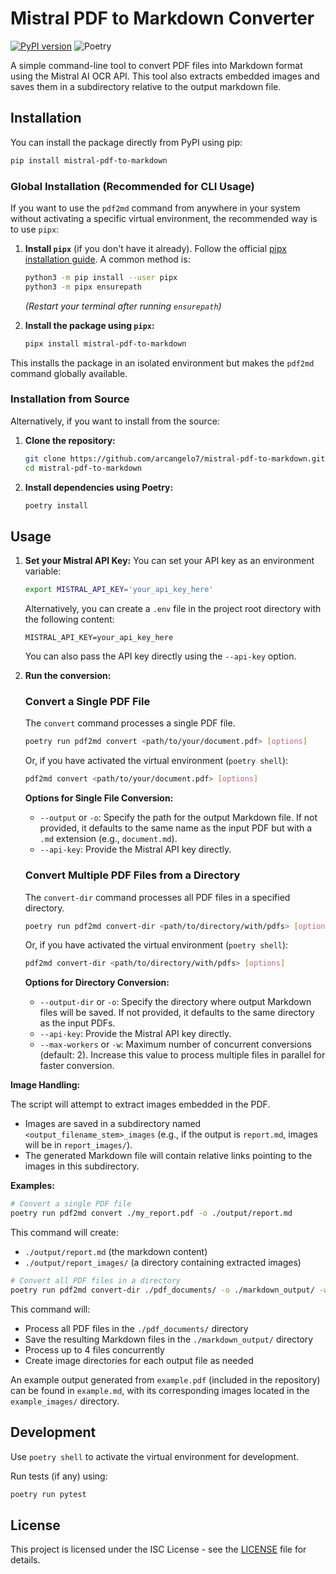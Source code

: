 # Mistral PDF to Markdown Converter

[![PyPI version](https://img.shields.io/pypi/v/mistral-pdf-to-markdown.svg)](https://pypi.org/project/mistral-pdf-to-markdown/)
![Poetry](https://img.shields.io/badge/poetry-2.1.2-blue?logo=poetry&logoColor=blue)

A simple command-line tool to convert PDF files into Markdown format using the Mistral AI OCR API.
This tool also extracts embedded images and saves them in a subdirectory relative to the output markdown file.

## Installation

You can install the package directly from PyPI using pip:

```bash
pip install mistral-pdf-to-markdown
```

### Global Installation (Recommended for CLI Usage)

If you want to use the `pdf2md` command from anywhere in your system without activating a specific virtual environment, the recommended way is to use `pipx`:

1.  **Install `pipx`** (if you don't have it already). Follow the official [pipx installation guide](https://pipx.pypa.io/stable/installation/). A common method is:
    ```bash
    python3 -m pip install --user pipx
    python3 -m pipx ensurepath
    ```
    *(Restart your terminal after running `ensurepath`)*

2.  **Install the package using `pipx`:**
    ```bash
    pipx install mistral-pdf-to-markdown
    ```

This installs the package in an isolated environment but makes the `pdf2md` command globally available.

### Installation from Source

Alternatively, if you want to install from the source:

1.  **Clone the repository:**
    ```bash
    git clone https://github.com/arcangelo7/mistral-pdf-to-markdown.git
    cd mistral-pdf-to-markdown 
    ```

2.  **Install dependencies using Poetry:**
    ```bash
    poetry install
    ```

## Usage

1.  **Set your Mistral API Key:**
    You can set your API key as an environment variable:
    ```bash
    export MISTRAL_API_KEY='your_api_key_here'
    ```
    Alternatively, you can create a `.env` file in the project root directory with the following content:
    ```
    MISTRAL_API_KEY=your_api_key_here
    ```
    You can also pass the API key directly using the `--api-key` option.

2.  **Run the conversion:**

    ### Convert a Single PDF File
    The `convert` command processes a single PDF file.
    ```bash
    poetry run pdf2md convert <path/to/your/document.pdf> [options]
    ```
    Or, if you have activated the virtual environment (`poetry shell`):
    ```bash
    pdf2md convert <path/to/your/document.pdf> [options]
    ```

    **Options for Single File Conversion:**
    *   `--output` or `-o`: Specify the path for the output Markdown file. If not provided, it defaults to the same name as the input PDF but with a `.md` extension (e.g., `document.md`).
    *   `--api-key`: Provide the Mistral API key directly.

    ### Convert Multiple PDF Files from a Directory
    The `convert-dir` command processes all PDF files in a specified directory.
    ```bash
    poetry run pdf2md convert-dir <path/to/directory/with/pdfs> [options]
    ```
    Or, if you have activated the virtual environment (`poetry shell`):
    ```bash
    pdf2md convert-dir <path/to/directory/with/pdfs> [options]
    ```

    **Options for Directory Conversion:**
    *   `--output-dir` or `-o`: Specify the directory where output Markdown files will be saved. If not provided, it defaults to the same directory as the input PDFs.
    *   `--api-key`: Provide the Mistral API key directly.
    *   `--max-workers` or `-w`: Maximum number of concurrent conversions (default: 2). Increase this value to process multiple files in parallel for faster conversion.

**Image Handling:**

The script will attempt to extract images embedded in the PDF.
*   Images are saved in a subdirectory named `<output_filename_stem>_images` (e.g., if the output is `report.md`, images will be in `report_images/`).
*   The generated Markdown file will contain relative links pointing to the images in this subdirectory.

**Examples:**

```bash
# Convert a single PDF file
poetry run pdf2md convert ./my_report.pdf -o ./output/report.md
```
This command will create:
*   `./output/report.md` (the markdown content)
*   `./output/report_images/` (a directory containing extracted images)

```bash
# Convert all PDF files in a directory
poetry run pdf2md convert-dir ./pdf_documents/ -o ./markdown_output/ -w 4
```
This command will:
*   Process all PDF files in the `./pdf_documents/` directory
*   Save the resulting Markdown files in the `./markdown_output/` directory
*   Process up to 4 files concurrently
*   Create image directories for each output file as needed

An example output generated from `example.pdf` (included in the repository) can be found in `example.md`, with its corresponding images located in the `example_images/` directory.

## Development

Use `poetry shell` to activate the virtual environment for development.

Run tests (if any) using:
```bash
poetry run pytest
```

## License

This project is licensed under the ISC License - see the [LICENSE](LICENSE) file for details.